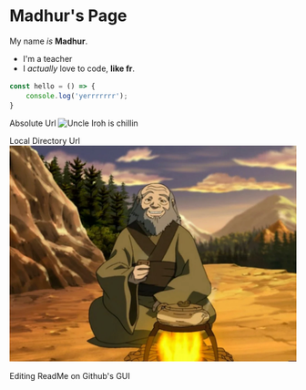 # Madhur's Page

My name *is* **Madhur**. 

* I'm a teacher
* I *actually* love to code, **like fr**.


```js
const hello = () => {
    console.log('yerrrrrrr');
}
```

Absolute Url
![Uncle Iroh is chillin](https://cdn.vox-cdn.com/thumbor/6Gi_0OUE7fl8rF4FGzHs5g_cN-M=/0x0:2400x1600/1820x1213/filters:focal(998x339:1382x723):format(webp)/cdn.vox-cdn.com/uploads/chorus_image/image/73097061/Banner_UncleIroh_2400x1600.0.png)

Local Directory Url
![Uncle Iroh tea time](pics/uncle-iroh-tea-time.webp)

Editing ReadMe on Github's GUI
